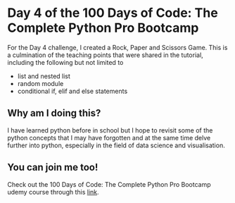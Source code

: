 <h1>Day 4 of the 100 Days of Code: The Complete Python Pro Bootcamp</h1>
<p>For the Day 4 challenge, I created a Rock, Paper and Scissors Game. This is a culmination of the teaching points that were shared in the tutorial, including the following but not limited to</p>
<ul>
  <li>list and nested list</li>
  <li>random module</li>
  <li>conditional if, elif and else statements</li>
</ul>

<h2>Why am I doing this?</h2>
<p>I have learned python before in school but I hope to revisit some of the python concepts that I may have forgotten and at the same time delve further into python, especially in the field of data science and visualisation.</p>

<h2>You can join me too!</h2>
<p> Check out the 100 Days of Code: The Complete Python Pro Bootcamp udemy course through this <a href="https://www.udemy.com/course/100-days-of-code/">link</a>.</p>

